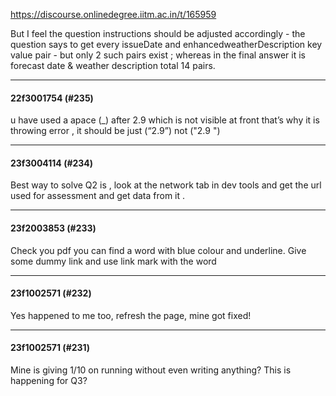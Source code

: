 https://discourse.onlinedegree.iitm.ac.in/t/165959

But I feel the question instructions should be adjusted accordingly - the question says to get every issueDate and enhancedweatherDescription key value pair - but only 2 such pairs exist ; whereas in the final answer it is forecast date &amp; weather description total 14  pairs.</p><hr>

<h4>22f3001754 (#235)</h4>
<p>u have used a apace (_) after 2.9  which is not visible at front that’s why it is throwing error , it should be just (“2.9”) not ("2.9 ")</p><hr>

<h4>23f3004114 (#234)</h4>
<p>Best way to solve Q2 is , look at the network tab in dev tools and get the url used for assessment and get data from it .</p><hr>

<h4>23f2003853 (#233)</h4>
<p>Check you pdf you can find a word with blue colour and underline. Give some dummy link and use link mark with the word</p><hr>

<h4>23f1002571 (#232)</h4>
<p>Yes happened to me too, refresh the page, mine got fixed!</p><hr>

<h4>23f1002571 (#231)</h4>
<p>Mine is giving 1/10 on running without even writing anything? This is happening for Q3?